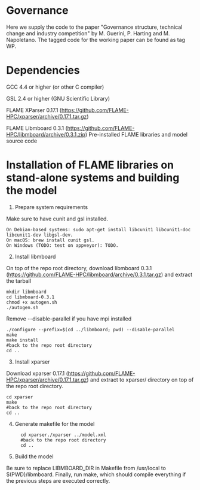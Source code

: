 # Governance
Here we supply the code to the paper "Governance structure, technical change and industry competition" by M. Guerini, P. Harting and M. Napoletano. The tagged code for the working paper can be found as tag WP.


# Dependencies

GCC 4.4 or higher (or other C compiler)

GSL 2.4 or higher (GNU Scientific Library)

FLAME XParser 0.17.1 (https://github.com/FLAME-HPC/xparser/archive/0.17.1.tar.gz)

FLAME Libmboard 0.3.1 (https://github.com/FLAME-HPC/libmboard/archive/0.3.1.zip)
Pre-installed FLAME libraries and model source code



# Installation of FLAME libraries on stand-alone systems and building the model

1. Prepare system requirements

Make sure to have cunit and gsl installed.

    On Debian-based systems: sudo apt-get install libcunit1 libcunit1-doc libcunit1-dev libgsl-dev.
    On macOS: brew install cunit gsl.
    On Windows (TODO: test on appveyor): TODO.

2. Install libmboard

On top of the repo root directory, download libmboard 0.3.1 (https://github.com/FLAME-HPC/libmboard/archive/0.3.1.tar.gz) and extract the tarball

    mkdir libmboard
    cd libmboard-0.3.1
    chmod +x autogen.sh
    ./autogen.sh

Remove --disable-parallel if you have mpi installed

    ./configure --prefix=$(cd ../libmboard; pwd) --disable-parallel
    make
    make install
    #back to the repo root directory
    cd ..

3. Install xparser

Download xparser 0.17.1 (https://github.com/FLAME-HPC/xparser/archive/0.17.1.tar.gz) and extract to xparser/ directory on top of the repo root directory.

    cd xparser
    make
    #back to the repo root directory
    cd ..

4. Generate makefile for the model
    
         cd xparser./xparser ../model.xml
         #back to the repo root directory
         cd ..

5. Build the model

Be sure to replace LIBMBOARD_DIR in Makefile from /usr/local to $(PWD)/libmboard. Finally, run make, which should compile everything if the previous steps are executed correctly.
